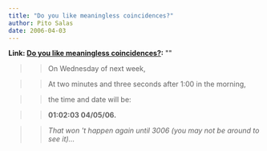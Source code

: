 ```yaml
---
title: "Do you like meaningless coincidences?"
author: Pito Salas
date: 2006-04-03
---
```


**Link: [Do you like meaningless coincidences?](None):** ""


>>

>> On Wednesday of next week,

>>

>> At two minutes and three seconds after 1:00 in the morning,

>>

>> the time and date will be:

>>

>> **01:02:03 04/05/06.**

>>

>> _That won 't happen again until 3006 (you may not be around to see it)…_


